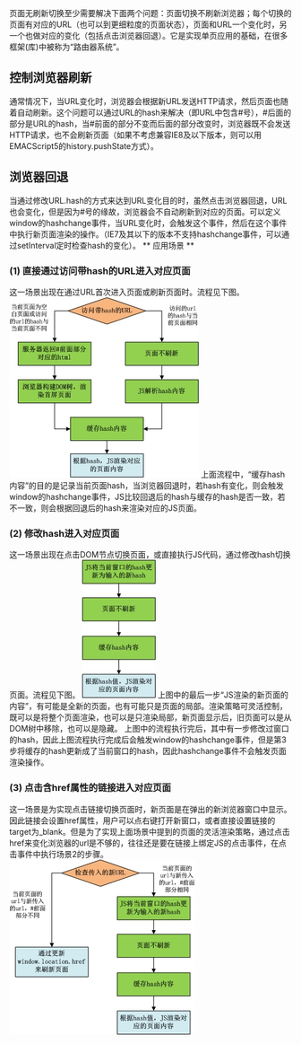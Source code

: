页面无刷新切换至少需要解决下面两个问题：页面切换不刷新浏览器；每个切换的页面有对应的URL（也可以到更细粒度的页面状态），页面和URL一个变化时，另一个也做对应的变化（包括点击浏览器回退）。它是实现单页应用的基础，在很多框架(库)中被称为“路由器系统”。

## 控制浏览器刷新
通常情况下，当URL变化时，浏览器会根据新URL发送HTTP请求，然后页面也随着自动刷新。这个问题可以通过URL的hash来解决（即URL中包含#号），#后面的部分是URL的hash，当#前面的部分不变而后面的部分改变时，浏览器既不会发送HTTP请求，也不会刷新页面（如果不考虑兼容IE8及以下版本，则可以用EMACScript5的history.pushState方式）。
## 浏览器回退
当通过修改URL.hash的方式来达到URL变化目的时，虽然点击浏览器回退，URL也会变化，但是因为#号的缘故，浏览器会不自动刷新到对应的页面。可以定义window的hashchange事件，当URL变化时，会触发这个事件，然后在这个事件中执行新页面渲染的操作。（IE7及其以下的版本不支持hashchange事件，可以通过setInterval定时检查hash的变化）。
** 应用场景 **
### (1) 直接通过访问带hash的URL进入对应页面
这一场景出现在通过URL首次进入页面或刷新页面时。流程见下图。
![](./images/hash1.jpg)
上面流程中，“缓存hash内容”的目的是记录当前页面hash，当浏览器回退时，若hash有变化，则会触发window的hashchange事件，JS比较回退后的hash与缓存的hash是否一致，若不一致，则会根据回退后的hash来渲染对应的JS页面。
### (2) 修改hash进入对应页面
这一场景出现在点击DOM节点切换页面，或直接执行JS代码，通过修改hash切换页面。流程见下图。
![](./images/hash2.jpg)
上图中的最后一步“JS渲染的新页面的内容”，有可能是全新的页面，也有可能只是页面的局部。渲染策略可灵活控制，既可以是将整个页面渲染，也可以是只渲染局部，新页面显示后，旧页面可以是从DOM树中移除，也可以是隐藏。
上图中的流程执行完后，其中有一步修改过窗口的hash，因此上图流程执行完成后会触发window的hashchange事件，但是第3步将缓存的hash更新成了当前窗口的hash，因此hashchange事件不会触发页面渲染操作。
###  (3) 点击含href属性的链接进入对应页面
这一场景是为实现点击链接切换页面时，新页面是在弹出的新浏览器窗口中显示。因此链接会设置href属性，用户可以点右键打开新窗口，或者直接设置链接的target为_blank。但是为了实现上面场景中提到的页面的灵活渲染策略，通过点击href来变化浏览器的url是不够的，往往还是要在链接上绑定JS的点击事件，在点击事件中执行场景2的步骤。
![](./images/hash3.jpg)
